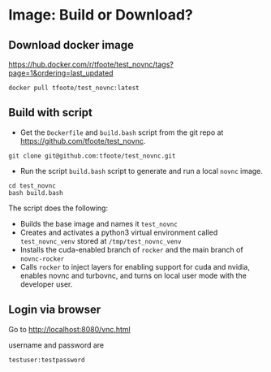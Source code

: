 

# Image: Build or Download?

## Download docker image

https://hub.docker.com/r/tfoote/test_novnc/tags?page=1&ordering=last_updated

```
docker pull tfoote/test_novnc:latest
```

## Build with script
* Get the `Dockerfile` and `build.bash` script from the git repo at https://github.com/tfoote/test_novnc. 

```
git clone git@github.com:tfoote/test_novnc.git
```
* Run the script `build.bash` script to generate and run a local `novnc` image.
```
cd test_novnc
bash build.bash
```
The script does the following:
* Builds the base image and names it `test_novnc`
* Creates and activates a python3 virtual environment called `test_novnc_venv` stored at `/tmp/test_novnc_venv`
* Installs the cuda-enabled branch of `rocker` and the main branch of `novnc-rocker`
* Calls `rocker` to inject layers for enabling support for cuda and nvidia, enables novnc and turbovnc, and turns on local user mode with the developer user. 

## Login via browser

Go to [http://localhost:8080/vnc.html](http://localhost:8080/vnc.html)

username and password are

`testuser:testpassword`

